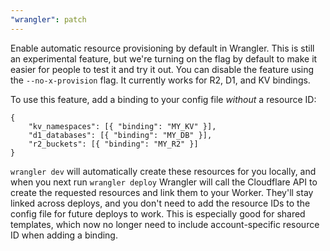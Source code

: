 ```yaml
---
"wrangler": patch
---
```


Enable automatic resource provisioning by default in Wrangler. This is still an experimental feature, but we're turning on the flag by default to make it easier for people to test it and try it out. You can disable the feature using the `--no-x-provision` flag. It currently works for R2, D1, and KV bindings.

To use this feature, add a binding to your config file _without_ a resource ID:

```jsonc
{
    "kv_namespaces": [{ "binding": "MY_KV" }],
    "d1_databases": [{ "binding": "MY_DB" }],
    "r2_buckets": [{ "binding": "MY_R2" }]
}
```

`wrangler dev` will automatically create these resources for you locally, and when you next run `wrangler deploy` Wrangler will call the Cloudflare API to create the requested resources and link them to your Worker. They'll stay linked across deploys, and you don't need to add the resource IDs to the config file for future deploys to work. This is especially good for shared templates, which now no longer need to include account-specific resource ID when adding a binding.
